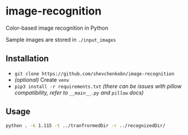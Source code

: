 # image-recognition
Color-based image recognition in Python

Sample images are stored in `./input_images`

## Installation
- `git clone https://github.com/shevchenkobn/image-recognition`
-  _(optional)_ Create `venv`
- `pip3 install -r requirements.txt` _(there can be issues
  with pillow compatibility, refer to `__main__.py` and `pillow` docs)_


## Usage
```bash
python . -k 1.115 -t ../tranfrormedDir -r ../recognizedDir/
```
